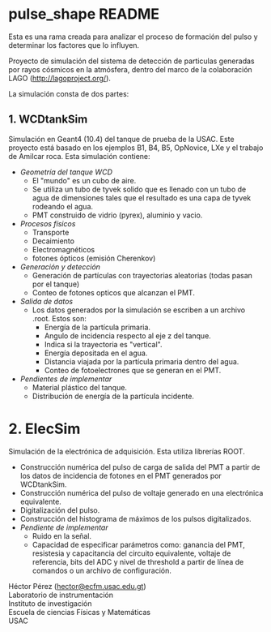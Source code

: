 # pulse_shape README

Esta es una rama creada para analizar el proceso de formación del pulso y determinar los factores que lo influyen.

Proyecto de simulación del sistema de detección de particulas generadas por rayos cósmicos en la atmósfera, dentro del marco de la colaboración LAGO (http://lagoproject.org/).

La simulación consta de dos partes:
## 1. **WCDtankSim**
Simulación en Geant4 (10.4) del tanque de prueba de la USAC. Este proyecto está basado en los ejemplos B1, B4, B5, OpNovice, LXe y el trabajo de Amilcar roca. Esta simulación contiene:
* *Geometría del tanque WCD*
  * El "mundo" es un cubo de aire.
  * Se utiliza un tubo de tyvek solido que es llenado con un tubo de agua de dimensiones tales que el resultado es una capa de tyvek rodeando el agua.
  * PMT construido de vidrio (pyrex), aluminio y vacio.
* *Procesos físicos*
  * Transporte
  * Decaimiento
  * Electromagnéticos
  * fotones ópticos (emisión Cherenkov)
* *Generación y detección*
  * Generación de partículas con trayectorias aleatorias (todas pasan por el tanque)
  * Conteo de fotones opticos que alcanzan el PMT.
* *Salida de datos*
  * Los datos generados por la simulación se escriben a un archivo .root. Estos son:
	* Energía de la partícula primaria.
	* Angulo de incidencia respecto al eje z del tanque.
	* Indica si la trayectoria es "vertical".
	* Energía depositada en el agua.
	* Distancia viajada por la partícula primaria dentro del agua.
	* Conteo de fotoelectrones que se generan en el PMT.
* *Pendientes de implementar*
  * Material plástico del tanque.
  * Distribución de energía de la partícula incidente.
# 2. **ElecSim**
Simulación de la electrónica de adquisición. Esta utiliza librerías ROOT.
 * Construcción numérica del pulso de carga de salida del PMT a partir de los datos de incidencia de fotones en el PMT generados por WCDtankSim.
 * Construcción numérica del pulso de voltaje generado en una electrónica equivalente.
 * Digitalización del pulso.
 * Construcción del histograma de máximos de los pulsos digitalizados.
 * *Pendiente de implementar*
   * Ruido en la señal.
   * Capacidad de especificar parámetros como: ganancia del PMT, resistesia y capacitancia del circuito equivalente, voltaje de referencia, bits del ADC y nivel de threshold a partir de línea de comandos o un archivo de configuración.


Héctor Pérez (hector@ecfm.usac.edu.gt)  
Laboratorio de instrumentación  
Instituto de investigación  
Escuela de ciencias Físicas y Matemáticas  
USAC  
